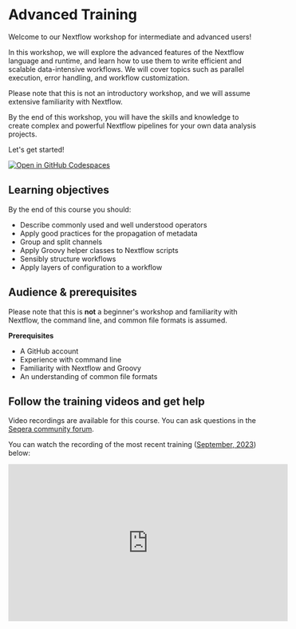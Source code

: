 # Advanced Training

Welcome to our Nextflow workshop for intermediate and advanced users!

In this workshop, we will explore the advanced features of the Nextflow language and runtime, and learn how to use them to write efficient and scalable data-intensive workflows.
We will cover topics such as parallel execution, error handling, and workflow customization.

Please note that this is not an introductory workshop, and we will assume extensive familiarity with Nextflow.

By the end of this workshop, you will have the skills and knowledge to create complex and powerful Nextflow pipelines for your own data analysis projects.

Let's get started!

[![Open in GitHub Codespaces](https://github.com/codespaces/badge.svg)](https://codespaces.new/nextflow-io/training?quickstart=1&ref=master)

## Learning objectives

By the end of this course you should:

- Describe commonly used and well understood operators
- Apply good practices for the propagation of metadata
- Group and split channels
- Apply Groovy helper classes to Nextflow scripts
- Sensibly structure workflows
- Apply layers of configuration to a workflow

## Audience & prerequisites

Please note that this is **not** a beginner's workshop and familiarity with Nextflow, the command line, and common file formats is assumed.

**Prerequisites**

- A GitHub account
- Experience with command line
- Familiarity with Nextflow and Groovy
- An understanding of common file formats

## Follow the training videos and get help

Video recordings are available for this course.
You can ask questions in the [Seqera community forum](https://community.seqera.io/).

You can watch the recording of the most recent training ([September, 2023](https://nf-co.re/events/2023/training-sept-2023/)) below:

<div style="text-align: center;">
    <iframe width="560" height="315" src="https://www.youtube.com/embed/nPAH9owvKvI?si=Kt3WmxF7rGhRp2L1" title="YouTube video player" frameborder="0" allow="accelerometer; autoplay; clipboard-write; encrypted-media; gyroscope; picture-in-picture; web-share" allowfullscreen="" data-ruffle-polyfilled=""></iframe>
</div>
